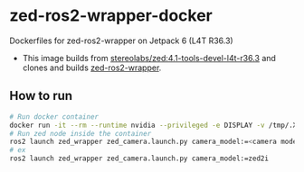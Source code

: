 # zed-ros2-wrapper-docker
Dockerfiles for zed-ros2-wrapper on Jetpack 6 (L4T R36.3)

- This image builds from [stereolabs/zed:4.1-tools-devel-l4t-r36.3](https://hub.docker.com/r/stereolabs/zed) and clones and builds [zed-ros2-wrapper](https://github.com/stereolabs/zed-ros2-wrapper).

## How to run
```bash
# Run docker container
docker run -it --rm --runtime nvidia --privileged -e DISPLAY -v /tmp/.X11-unix:/tmp/.X11-unix ejone/zed:4.1-runtime-l4t-r36.3
# Run zed node inside the container
ros2 launch zed_wrapper zed_camera.launch.py camera_model:=<camera model>
# ex
ros2 launch zed_wrapper zed_camera.launch.py camera_model:=zed2i
```